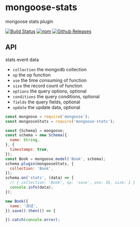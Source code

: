 # mongoose-stats

mongoose stats plugin

[![Build Status](https://travis-ci.org/vicanso/mongoose-stats.svg?branch=master)](https://travis-ci.org/vicanso/mongoose-stats)
[![npm](http://img.shields.io/npm/v/mongoose-stats.svg?style=flat-square)](https://www.npmjs.org/package/mongoose-stats)
[![Github Releases](https://img.shields.io/npm/dm/mongoose-stats.svg.svg?style=flat-square)](https://github.com/vicanso/mongoose-stats.svg)


## API

stats event data

- `collection` the mongodb collection
- `op` the op function
- `use` the time consuming of function
- `size` the record count of function
- `options` the query options, optional
- `conditions` the query conditions, optional
- `fields` the query fields, optional
- `update` the update data, optional


```js
const mongoose = require('mongoose');
const mongooseStats = require('mongoose-stats');

const {Schema} = mongoose;
const schema = new Schema({
  name: String,
}, {
  timestamps: true,
});
const Book = mongoose.model('Book', schema);
schema.plugin(mongooseStats, {
  collection: 'Book',
});
schema.on('stats', (data) => {
  // { collection: 'Book', op: 'save', use: 36, size: 1 }
  console.info(data);
});

new Book({
  name: '测试',
}).save().then(() => {

}).catch(console.error);
```
